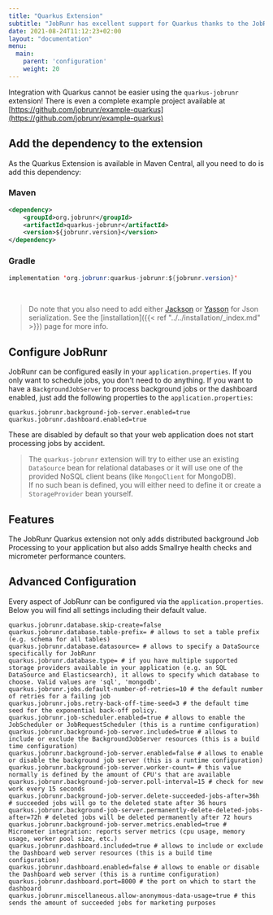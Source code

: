 ```yaml
---
title: "Quarkus Extension"
subtitle: "JobRunr has excellent support for Quarkus thanks to the JobRunr Quarkus Extension"
date: 2021-08-24T11:12:23+02:00
layout: "documentation"
menu: 
  main: 
    parent: 'configuration'
    weight: 20
---
```

Integration with Quarkus cannot be easier using the `quarkus-jobrunr` extension! There is even a complete example project available at [https://github.com/jobrunr/example-quarkus](https://github.com/jobrunr/example-quarkus)

## Add the dependency to the extension
As the Quarkus Extension is available in Maven Central, all you need to do is add this dependency:
### Maven
```xml
<dependency> 
    <groupId>org.jobrunr</groupId> 
    <artifactId>quarkus-jobrunr</artifactId> 
    <version>${jobrunr.version}</version> 
</dependency>
```

### Gradle
```java
implementation 'org.jobrunr:quarkus-jobrunr:${jobrunr.version}'
```
<br/>

> Do note that you also need to add either [Jackson](https://search.maven.org/artifact/io.quarkus/quarkus-jackson) or [Yasson](https://search.maven.org/artifact/io.quarkus/quarkus-jsonb) for Json serialization. See the [installation]({{< ref "../../installation/_index.md" >}}) page for more info.


## Configure JobRunr
JobRunr can be configured easily in your `application.properties`. If you only want to schedule jobs, you don't need to do anything. If you want to have a `BackgroundJobServer` to process background jobs or the dashboard enabled, just add the following properties to the `application.properties`:

```
quarkus.jobrunr.background-job-server.enabled=true
quarkus.jobrunr.dashboard.enabled=true

```

These are disabled by default so that your web application does not start processing jobs by accident.


> The `quarkus-jobrunr` extension will try to either use an existing `DataSource` bean for relational databases or it will use one of the provided NoSQL client beans (like `MongoClient` for MongoDB). <br/>
> If no such bean is defined, you will either need to define it or create a `StorageProvider` bean yourself.

## Features
The JobRunr Quarkus extension not only adds distributed background Job Processing to your application but also adds Smallrye health checks and micrometer performance counters.

## Advanced Configuration
Every aspect of JobRunr can be configured via the `application.properties`. Below you will find all settings including their default value.

```
quarkus.jobrunr.database.skip-create=false
quarkus.jobrunr.database.table-prefix= # allows to set a table prefix (e.g. schema for all tables)
quarkus.jobrunr.database.datasource= # allows to specify a DataSource specifically for JobRunr
quarkus.jobrunr.database.type= # if you have multiple supported storage providers available in your application (e.g. an SQL DataSource and Elasticsearch), it allows to specify which database to choose. Valid values are 'sql', 'mongodb'.
quarkus.jobrunr.jobs.default-number-of-retries=10 # the default number of retries for a failing job
quarkus.jobrunr.jobs.retry-back-off-time-seed=3 # the default time seed for the exponential back-off policy.
quarkus.jobrunr.job-scheduler.enabled=true # allows to enable the JobScheduler or JobRequestScheduler (this is a runtime configuration)
quarkus.jobrunr.background-job-server.included=true # allows to include or exclude the BackgroundJobServer resources (this is a build time configuration)
quarkus.jobrunr.background-job-server.enabled=false # allows to enable or disable the background job server (this is a runtime configuration)
quarkus.jobrunr.background-job-server.worker-count= # this value normally is defined by the amount of CPU's that are available
quarkus.jobrunr.background-job-server.poll-interval=15 # check for new work every 15 seconds
quarkus.jobrunr.background-job-server.delete-succeeded-jobs-after=36h # succeeded jobs will go to the deleted state after 36 hours
quarkus.jobrunr.background-job-server.permanently-delete-deleted-jobs-after=72h # deleted jobs will be deleted permanently after 72 hours
quarkus.jobrunr.background-job-server.metrics.enabled=true # Micrometer integration: reports server metrics (cpu usage, memory usage, worker pool size, etc.)
quarkus.jobrunr.dashboard.included=true # allows to include or exclude the Dashboard web server resources (this is a build time configuration)
quarkus.jobrunr.dashboard.enabled=false # allows to enable or disable the Dashboard web server (this is a runtime configuration)
quarkus.jobrunr.dashboard.port=8000 # the port on which to start the dashboard
quarkus.jobrunr.miscellaneous.allow-anonymous-data-usage=true # this sends the amount of succeeded jobs for marketing purposes
```